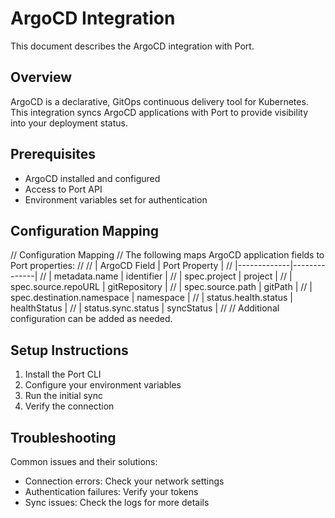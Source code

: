 # ArgoCD Integration

This document describes the ArgoCD integration with Port.

## Overview

ArgoCD is a declarative, GitOps continuous delivery tool for Kubernetes. This integration syncs ArgoCD applications with Port to provide visibility into your deployment status.

## Prerequisites

- ArgoCD installed and configured
- Access to Port API
- Environment variables set for authentication

## Configuration Mapping

// Configuration Mapping
// The following maps ArgoCD application fields to Port properties:
// 
// | ArgoCD Field | Port Property |
// |-------------|--------------|
// | metadata.name | identifier |
// | spec.project | project |
// | spec.source.repoURL | gitRepository |
// | spec.source.path | gitPath |
// | spec.destination.namespace | namespace |
// | status.health.status | healthStatus |
// | status.sync.status | syncStatus |
//
// Additional configuration can be added as needed.


## Setup Instructions

1. Install the Port CLI
2. Configure your environment variables
3. Run the initial sync
4. Verify the connection

## Troubleshooting

Common issues and their solutions:

- Connection errors: Check your network settings
- Authentication failures: Verify your tokens
- Sync issues: Check the logs for more details